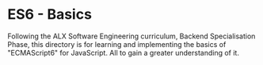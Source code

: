 # ES6 - Basics

Following the ALX Software Engineering curriculum, Backend Specialisation Phase, this directory is for learning and implementing the basics of "ECMAScript6" for JavaScript. All to gain a greater understanding of it.
